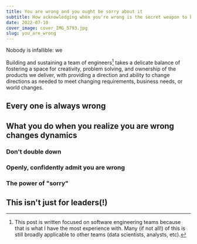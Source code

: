 ```yaml
---
title: You are wrong and you ought be sorry about it
subtitle: How acknowledging when you're wrong is the secret weapon to building inclusive teams
date: 2022-07-10
cover_image: cover_IMG_5793.jpg
slug: you_are_wrong
---
```


Nobody is infallible: we 

Building and sustaining a team of engineers[^1] takes a delicate balance of fostering a space for creativity, problem solving, and ownership of the products we deliver, with providing a direction and ability to change directions as needed to meet changing requirements, business needs, or world changes.   

## Every one is always wrong

## What you do when you realize you are wrong changes dynamics

### Don't double down

### Openly, confidently admit you are wrong

### The power of "sorry" 

## This isn't just for leaders(!)



[^1]: This post is written focused on software engineering teams because that is what I have the most experience with. Many (if not all!)
 of this is still broadly applicable to other teams (data scientists, analysts, etc). 